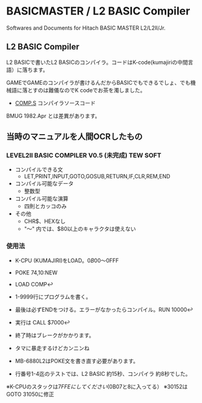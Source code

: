 # BASICMASTER / L2 BASIC Compiler

Softwares and Documents for Hitach BASIC MASTER L2/L2II/Jr.

## L2 BASIC Compiler

L2 BASICで書いたL2 BASICのコンパイラ。コードはK-code(kumajiriの中間言語）に落ちます。

GAMEでGAMEのコンパイラが書けるんだからBASICでもできるでしょ、でも機械語に落とすのは難儀なのでK codeでお茶を濁しました。

- [COMP.S](COMP.S) コンパイラソースコード

BMUG 1982.Apr とは差異があります。

## 当時のマニュアルを人間OCRしたもの

### LEVEL2II BASIC COMPILER V0.5 (未完成) TEW SOFT

- コンパイルできる文
    - LET,PRINT,INPUT,GOTO,GOSUB,RETURN,IF,CLR,REM,END
- コンパイル可能なデータ
    - 整数型
- コンパイル可能な演算
    - 四則とカッコのみ
- その他
    - CHR$、HEXなし
    - "〜" 内では、$80以上のキャラクタは使えない

### 使用法

- K-CPU (KUMAJIRI)をLOAD。$0B00〜$0FFF
- POKE $74,$10:NEW
- LOAD COMP↩️

- 1-9999行にプログラムを書く。
- 最後は必ずENDをつける。エラーがなかったらコンパイル。RUN 10000↩️
- 実行は CALL $7000↩️
- 終了時はブレークがかかります。
- タマに暴走するけどカンニンね

- MB-6880L2はPOKE文を書き直す必要があります。
- 行番号1-4迄のテストでは、L2 BASIC 約15秒、コンパイラ 約8秒でした。

※K-CPUのスタックは$7FFEにしてください($0B07と8に入ってる）
※30152はGOTO 31050に修正



